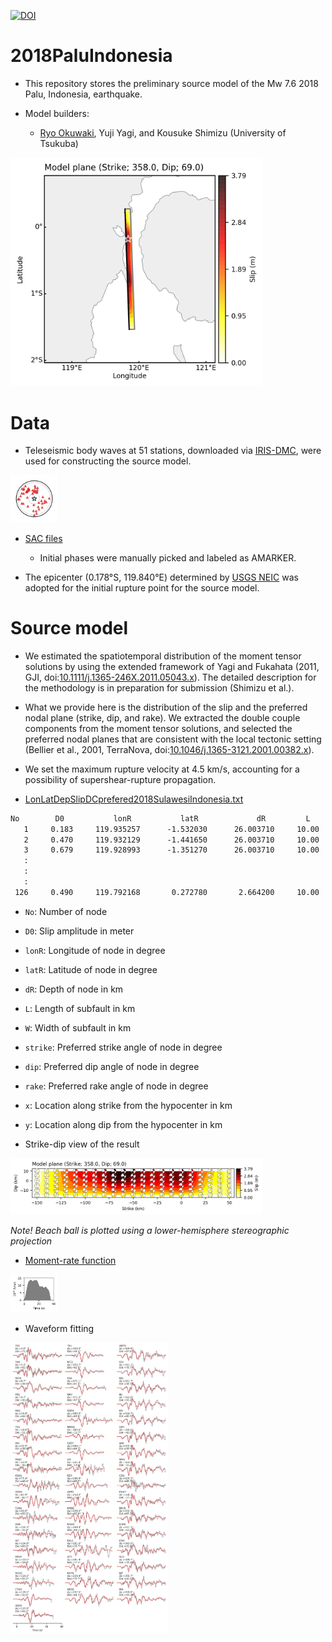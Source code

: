 [![DOI](https://zenodo.org/badge/153305275.svg)](https://zenodo.org/badge/latestdoi/153305275)

# 2018PaluIndonesia

- This repository stores the preliminary source model of the Mw 7.6 2018 Palu, Indonesia, earthquake.

- Model builders:

    - [Ryo Okuwaki](mailto:rokuwaki@gmail.com), Yuji Yagi, and Kousuke Shimizu (University of Tsukuba)


<img src="./fig/181017122702_map.png" width="80%" />

# Data

- Teleseismic body waves at 51 stations, downloaded via [IRIS-DMC](http://ds.iris.edu/wilber3/find_event), were used for constructing the source model.

<img src="./fig/station.png" width="15%" />

- [SAC files](./sacfiles)

    -  Initial phases were manually picked and labeled as AMARKER.


- The epicenter (0.178°S, 119.840°E) determined by [USGS NEIC](https://earthquake.usgs.gov/earthquakes/eventpage/us1000h3p4/executive) was adopted for the initial rupture point for the source model.


# Source model

- We estimated the spatiotemporal distribution of the moment tensor solutions by using the extended framework of Yagi and Fukahata (2011, GJI, doi:[10.1111/j.1365-246X.2011.05043.x](https://doi.org/10.1111/j.1365-246X.2011.05043.x)). The detailed description for the methodology is in preparation for submission (Shimizu et al.).

- What we provide here is the distribution of the slip and the preferred nodal plane (strike, dip, and rake). We extracted the double couple components from the moment tensor solutions, and selected the preferred nodal planes that are consistent with the local tectonic setting (Bellier et al., 2001, TerraNova, doi:[10.1046/j.1365-3121.2001.00382.x](https://doi.org/10.1046/j.1365-3121.2001.00382.x)).

- We set the maximum rupture velocity at 4.5 km/s, accounting for a possibility of supershear-rupture propagation.

- [LonLatDepSlipDCprefered2018SulawesiIndonesia.txt](./model_181017122702/LonLatDepSlipDCprefered2018SulawesiIndonesia.txt)

```txt
No        D0           lonR           latR             dR         L         W    strike       dip      rake         x         y
   1     0.183     119.935257      -1.532030      26.003710     10.00      5.00     8.622    80.163    44.902   -150.00    -15.00
   2     0.470     119.932129      -1.441650      26.003710     10.00      5.00     7.926    88.326    49.995   -140.00    -15.00
   3     0.679     119.928993      -1.351270      26.003710     10.00      5.00     3.994    81.466    26.286   -130.00    -15.00
   :
   :
   :
 126     0.490     119.792168       0.272780       2.664200     10.00      5.00     2.753    57.716    71.736     50.00     10.00
```

- `No`: Number of node
- `D0`: Slip amplitude in meter
- `lonR`: Longitude of node in degree
- `latR`: Latitude of node in degree
- `dR`: Depth of node in km
- `L`: Length of subfault in km
- `W`: Width of subfault in km
- `strike`: Preferred strike angle of node in degree
- `dip`: Preferred dip angle of node in degree
- `rake`: Preferred rake angle of node in degree
- `x`: Location along strike from the hypocenter in km
- `y`: Location along dip from the hypocenter in km

- Strike-dip view of the result

<img src="./fig/181017122702_xy.png" width="80%" />

*Note! Beach ball is plotted using a lower-hemisphere stereographic projection*

- [Moment-rate function](./model_181017122702/st_181017122702.dat)

<img src="./fig/st.png" width="15%" />

- Waveform fitting

<img src="./fig/fittings.png" width="50%" />
